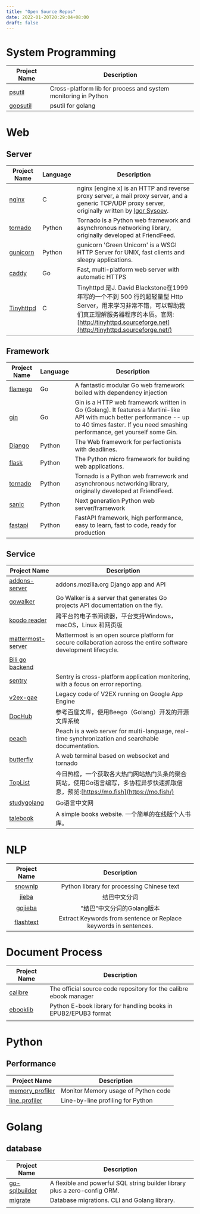 ```yaml
---
title: "Open Source Repos"
date: 2022-01-20T20:29:04+08:00
draft: false
---
```


# System Programming

| Project Name                                   | Description                                                  |
| ---------------------------------------------- | ------------------------------------------------------------ |
| [psutil](https://github.com/giampaolo/psutil)  | Cross-platform lib for process and system monitoring in Python |
| [gopsutil](https://github.com/shirou/gopsutil) | psutil for golang                                            |

# Web

## Server

| Project Name                                      | Language | Description                                                  |
| ------------------------------------------------- | -------- | ------------------------------------------------------------ |
| [nginx](https://github.com/nginx/nginx)           | C        | nginx [engine x] is an HTTP and reverse proxy server, a mail proxy server, and a generic TCP/UDP proxy server, originally written by [Igor Sysoev](http://sysoev.ru/en/). |
| [tornado](https://github.com/tornadoweb/tornado)  | Python   | Tornado is a Python web framework and asynchronous networking library, originally developed at FriendFeed. |
| [gunicorn](https://github.com/benoitc/gunicorn)   | Python   | gunicorn 'Green Unicorn' is a WSGI HTTP Server for UNIX, fast clients and sleepy applications. |
| [caddy](https://github.com/caddyserver/caddy)     | Go       | Fast, multi-platform web server with automatic HTTPS         |
| [Tinyhttpd](https://github.com/EZLippi/Tinyhttpd) | C        | Tinyhttpd 是J. David Blackstone在1999年写的一个不到 500 行的超轻量型 Http Server，用来学习非常不错，可以帮助我们真正理解服务器程序的本质。官网:[http://tinyhttpd.sourceforge.net](http://tinyhttpd.sourceforge.net/) |



## Framework

| Project Name                                     | Language | Description                                                  |
| ------------------------------------------------ | -------- | ------------------------------------------------------------ |
| [flamego](https://github.com/flamego/flamego)    | Go       | A fantastic modular Go web framework boiled with dependency injection |
| [gin](https://github.com/gin-gonic/gin)          | Go       | Gin is a HTTP web framework written in Go (Golang). It features a Martini-like API with much better performance -- up to 40 times faster. If you need smashing performance, get yourself some Gin. |
| [Django](https://github.com/django/django)       | Python   | The Web framework for perfectionists with deadlines.         |
| [flask](https://github.com/pallets/flask)        | Python   | The Python micro framework for building web applications.    |
| [tornado](https://github.com/tornadoweb/tornado) | Python   | Tornado is a Python web framework and asynchronous networking library, originally developed at FriendFeed. |
| [sanic](https://github.com/sanic-org/sanic)      | Python   | Next generation Python web server/framework                  |
| [fastapi](https://github.com/tiangolo/fastapi)   | Python   | FastAPI framework, high performance, easy to learn, fast to code, ready for production |



## Service

| Project Name                                                 | Description                                                  |
| ------------------------------------------------------------ | ------------------------------------------------------------ |
| [addons-server](https://github.com/mozilla/addons-server)    | addons.mozilla.org Django app and API                        |
| [gowalker](https://github.com/unknwon/gowalker)              | Go Walker is a server that generates Go projects API documentation on the fly. |
| [koodo reader](https://gitee.com/troyeguo/koodo-reader)      | 跨平台的电子书阅读器，平台支持Windows，macOS，Linux 和网页版 |
| [mattermost-server](https://github.com/mattermost/mattermost-server.git) | Mattermost is an open source platform for secure collaboration across the entire software development lifecycle. |
| [Bili go backend](https://github.com/changwh/go-common)      |                                                              |
| [sentry](https://github.com/getsentry/sentry)                | Sentry is cross-platform application monitoring, with a focus on error reporting. |
| [v2ex-gae](https://github.com/livid/v2ex-gae.git)            | Legacy code of V2EX running on Google App Engine             |
| [DocHub](https://github.com/TruthHun/DocHub)                 | 参考百度文库，使用Beego（Golang）开发的开源文库系统          |
| [peach](https://github.com/peachdocs/peach)                  | Peach is a web server for multi-language, real-time synchronization and searchable documentation. |
| [butterfly](https://github.com/paradoxxxzero/butterfly)      | A web terminal based on websocket and tornado                |
| [TopList](https://github.com/tophubs/TopList)                | 今日热榜，一个获取各大热门网站热门头条的聚合网站，使用Go语言编写，多协程异步快速抓取信息，预览:[https://mo.fish](https://mo.fish/) |
| [studygolang](https://github.com/studygolang/studygolang)    | Go语言中文网                                                 |
| [talebook](https://github.com/talebook/talebook)             | A simple books website. 一个简单的在线版个人书库。           |

# NLP

|                   Project Name                    |                         Description                          |
| :-----------------------------------------------: | :----------------------------------------------------------: |
|   [snownlp](https://github.com/isnowfy/snownlp)   |          Python library for processing Chinese text          |
|      [jieba](https://github.com/fxsjy/jieba)      |                         结巴中文分词                         |
|   [gojieba](https://github.com/yanyiwu/gojieba)   |                  "结巴"中文分词的Golang版本                  |
| [flashtext](https://github.com/vi3k6i5/flashtext) | Extract Keywords from sentence or Replace keywords in sentences. |



# Document Process

| Project Name                                     | Description                                                  |
| ------------------------------------------------ | ------------------------------------------------------------ |
| [calibre](https://github.com/kovidgoyal/calibre) | The official source code repository for the calibre ebook manager |
| [ebooklib](https://github.com/aerkalov/ebooklib) | Python E-book library for handling books in EPUB2/EPUB3 format |
|                                                  |                                                              |



# Python

## Performance

| Project Name                                                 | Description                         |
| ------------------------------------------------------------ | ----------------------------------- |
| [memory_profiler](https://github.com/pythonprofilers/memory_profiler) | Monitor Memory usage of Python code |
| [line_profiler](https://github.com/pyutils/line_profiler)    | Line-by-line profiling for Python   |

# Golang

## database

| Project Name                                             | Description                                                  |
| -------------------------------------------------------- | ------------------------------------------------------------ |
| [go-sqlbuilder](https://github.com/huandu/go-sqlbuilder) | A flexible and powerful SQL string builder library plus a zero-config ORM. |
| [migrate](https://github.com/golang-migrate/migrate)     | Database migrations. CLI and Golang library.                 |
|                                                          |                                                              |

